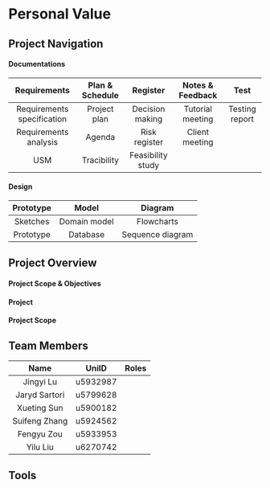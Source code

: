 # Personal Value

## Project Navigation
#### Documentations

Requirements | Plan & Schedule | Register | Notes & Feedback | Test
:-: | :-: | :-: | :-: | :-:  
Requirements specification | Project plan | Decision making | Tutorial meeting | Testing report
Requirements analysis | Agenda | Risk register | Client meeting | 
USM | Tracibility | Feasibility study| |  

#### Design
Prototype | Model | Diagram  
:-: | :-: | :-:  
Sketches | Domain model | Flowcharts  
Prototype | Database | Sequence diagram  






## Project Overview

#### Project Scope & Objectives
#### Project 
#### Project Scope

## Team Members

Name | UniID | Roles
:-: | :-: | :-:
Jingyi Lu | u5932987 | 
Jaryd Sartori | u5799628 |
Xueting Sun | u5900182 | 
Suifeng Zhang | u5924562 |
Fengyu Zou | u5933953 | 
Yilu Liu | u6270742 | 

## Tools
